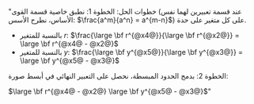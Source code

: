 "خطوات الحل:
الخطوة 1: نطبق خاصية قسمة القوى (عند قسمة تعبيرين لهما نفس الأساس، نطرح الأسس: $\frac{a^m}{a^n} = a^{m-n}$) على كل متغير على حدة.
   - بالنسبة للمتغير $r$: $\frac{\large \bf r^{@x4@}}{\large \bf r^{@x2@}} = \large \bf r^{@x4@ - @x2@}$
   - بالنسبة للمتغير $y$: $\frac{\large \bf y^{@x5@}}{\large \bf y^{@x3@}} = \large \bf y^{@x5@ - @x3@}$
     
الخطوة 2: بدمج الحدود المبسطة، نحصل على التعبير النهائي في أبسط صورة:

$\large \bf r^{@x4@ - @x2@} \large \bf y^{@x5@ - @x3@}$"
